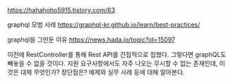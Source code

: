 https://hahahoho5915.tistory.com/63

graphql 모범 사례
https://graphql-kr.github.io/learn/best-practices/

graphql을 그만둔 이유
https://news.hada.io/topic?id=15097


이전에 RestController를 통해 Rest API를 간접적으로 접했다. 그렇다면 graphQL도 빼놓을 수 없을 것이다. 지원 요구사항에서도 자주 나오는 무시할 수 없는 존재인데, 이것은 대체 무엇인가? 장단점은? 예제와 실무 사례 등에 대해 알아본다.